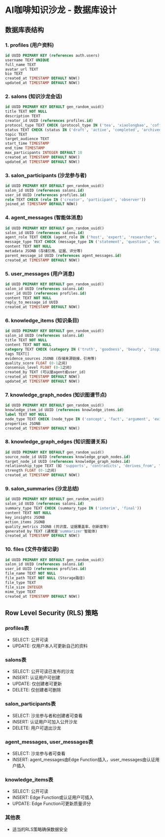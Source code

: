 # AI咖啡知识沙龙 - 数据库设计

## 数据库表结构

### 1. profiles (用户资料)
```sql
id UUID PRIMARY KEY (references auth.users)
username TEXT UNIQUE
full_name TEXT
avatar_url TEXT
bio TEXT
created_at TIMESTAMP DEFAULT NOW()
updated_at TIMESTAMP DEFAULT NOW()
```

### 2. salons (知识沙龙会话)
```sql
id UUID PRIMARY KEY DEFAULT gen_random_uuid()
title TEXT NOT NULL
description TEXT
creator_id UUID (references profiles.id)
protocol_type TEXT CHECK (protocol_type IN ('tea', 'xiaolongbao', 'coffee'))
status TEXT CHECK (status IN ('draft', 'active', 'completed', 'archived'))
topic TEXT
target_audience TEXT
start_time TIMESTAMP
end_time TIMESTAMP
max_participants INTEGER DEFAULT 10
created_at TIMESTAMP DEFAULT NOW()
updated_at TIMESTAMP DEFAULT NOW()
```

### 3. salon_participants (沙龙参与者)
```sql
id UUID PRIMARY KEY DEFAULT gen_random_uuid()
salon_id UUID (references salons.id)
user_id UUID (references profiles.id)
role TEXT CHECK (role IN ('creator', 'participant', 'observer'))
joined_at TIMESTAMP DEFAULT NOW()
```

### 4. agent_messages (智能体消息)
```sql
id UUID PRIMARY KEY DEFAULT gen_random_uuid()
salon_id UUID (references salons.id)
agent_role TEXT CHECK (agent_role IN ('host', 'expert', 'researcher', 'analyst', 'recorder', 'summarizer', 'knowledge_manager'))
message_type TEXT CHECK (message_type IN ('statement', 'question', 'evidence', 'summary', 'analysis'))
content TEXT NOT NULL
metadata JSONB (存储引用、证据、评分等)
parent_message_id UUID (references agent_messages.id)
created_at TIMESTAMP DEFAULT NOW()
```

### 5. user_messages (用户消息)
```sql
id UUID PRIMARY KEY DEFAULT gen_random_uuid()
salon_id UUID (references salons.id)
user_id UUID (references profiles.id)
content TEXT NOT NULL
reply_to_message_id UUID
created_at TIMESTAMP DEFAULT NOW()
```

### 6. knowledge_items (知识条目)
```sql
id UUID PRIMARY KEY DEFAULT gen_random_uuid()
salon_id UUID (references salons.id)
title TEXT NOT NULL
content TEXT NOT NULL
category TEXT CHECK (category IN ('truth', 'goodness', 'beauty', 'inspiration'))
tags TEXT[]
evidence_sources JSONB (存储来源链接、引用等)
quality_score FLOAT (0-1之间)
consensus_level FLOAT (0-1之间)
created_by TEXT (可以是agent或user_id)
created_at TIMESTAMP DEFAULT NOW()
updated_at TIMESTAMP DEFAULT NOW()
```

### 7. knowledge_graph_nodes (知识图谱节点)
```sql
id UUID PRIMARY KEY DEFAULT gen_random_uuid()
knowledge_item_id UUID (references knowledge_items.id)
label TEXT NOT NULL
node_type TEXT CHECK (node_type IN ('concept', 'fact', 'argument', 'evidence'))
properties JSONB
created_at TIMESTAMP DEFAULT NOW()
```

### 8. knowledge_graph_edges (知识图谱关系)
```sql
id UUID PRIMARY KEY DEFAULT gen_random_uuid()
source_node_id UUID (references knowledge_graph_nodes.id)
target_node_id UUID (references knowledge_graph_nodes.id)
relationship_type TEXT (如 'supports', 'contradicts', 'derives_from', 'relates_to')
strength FLOAT (0-1之间)
created_at TIMESTAMP DEFAULT NOW()
```

### 9. salon_summaries (沙龙总结)
```sql
id UUID PRIMARY KEY DEFAULT gen_random_uuid()
salon_id UUID (references salons.id)
summary_type TEXT CHECK (summary_type IN ('interim', 'final'))
content TEXT NOT NULL
key_insights JSONB
action_items JSONB
quality_metrics JSONB (共识度、证据覆盖率、创新度等)
generated_by TEXT (通常是'summarizer'智能体)
created_at TIMESTAMP DEFAULT NOW()
```

### 10. files (文件存储记录)
```sql
id UUID PRIMARY KEY DEFAULT gen_random_uuid()
salon_id UUID (references salons.id)
user_id UUID (references profiles.id)
file_name TEXT NOT NULL
file_path TEXT NOT NULL (Storage路径)
file_type TEXT
file_size INTEGER
mime_type TEXT
created_at TIMESTAMP DEFAULT NOW()
```

## Row Level Security (RLS) 策略

### profiles表
- SELECT: 公开可读
- UPDATE: 仅用户本人可更新自己的资料

### salons表
- SELECT: 公开可读已发布的沙龙
- INSERT: 认证用户可创建
- UPDATE: 仅创建者可更新
- DELETE: 仅创建者可删除

### salon_participants表
- SELECT: 沙龙参与者和创建者可查看
- INSERT: 认证用户可加入公开沙龙
- DELETE: 用户可退出沙龙

### agent_messages, user_messages表
- SELECT: 沙龙参与者可查看
- INSERT: agent_messages由Edge Function插入，user_messages由认证用户插入

### knowledge_items表
- SELECT: 公开可读
- INSERT: Edge Function或认证用户可插入
- UPDATE: Edge Function可更新质量评分

### 其他表
- 适当的RLS策略确保数据安全
